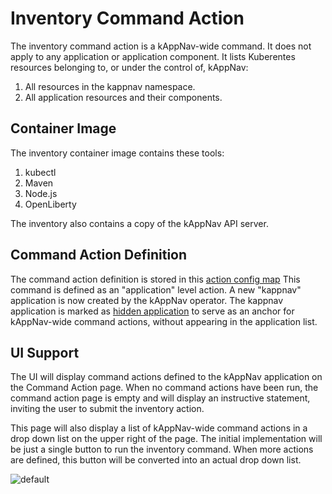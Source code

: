 # Inventory Command Action

The inventory command action is a kAppNav-wide command.  It does not apply to any application or application component. 
It lists Kuberentes resources belonging to, or under the control of, kAppNav: 

1. All resources in the kappnav namespace.
1. All application resources and their components.

## Container Image

The inventory container image contains these tools: 

1. kubectl 
1. Maven
1. Node.js
1. OpenLiberty

The inventory also contains a copy of the kAppNav API server. 

## Command Action Definition

The command action definition is stored in this [action config map](https://github.com/kappnav/operator/blob/master/deploy/maps/action/configmap.action.application.kappnav.yaml)
This command is defined as an "application" level action.  A new "kappnav" application is now created by the kAppNav operator. 
The kappnav application is marked as [hidden application](https://github.com/kappnav/design/blob/master/hidden-applications.md) to serve as an anchor for kAppNav-wide command actions, without 
appearing in the application list. 

## UI Support 

The UI will display command actions defined to the kAppNav application on the Command Action page.  When no command actions 
have been run, the command action page is empty and will display an instructive statement, inviting the user to submit the 
inventory action.  

This page will also display a list of kAppNav-wide command actions in a drop down list on the upper right 
of the page.  The initial implementation will be just a single button to run the inventory command. When more
actions are defined, this button will be converted into an actual drop down list. 

![default](https://github.com/kappnav/design/blob/master/images/default-command-actions.png)

